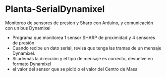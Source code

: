 # Planta-SerialDynamixel
Monitoreo de sensores de presion y Sharp con Arduino, y comunicación con un bus Dynamixel 

 * Programa que monitorea 1 sensor SHARP de proximidad y 4 sensores de presión.
 * Cuando recibe un dato serial, revisa que tenga las tramas de un mensaje Dynamixel.
 * Si además la dirección y el tipo de mensaje es correcto, devuelve en formato Dynamixel
 * el valor del sensor que se pidió o el valor del Centro de Masa
 
